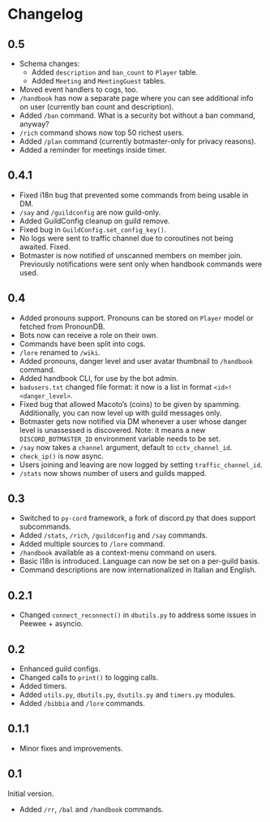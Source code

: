 # Changelog

## 0.5

+ Schema changes: 
  + Added `description` and `ban_count` to `Player` table.
  + Added `Meeting` and `MeetingGuest` tables.
+ Moved event handlers to cogs, too.
+ `/handbook` has now a separate page where you can see additional info on user
  (currently ban count and description).
+ Added `/ban` command. What is a security bot without a ban command, anyway?
+ `/rich` command shows now top 50 richest users.
+ Added `/plan` command (currently botmaster-only for privacy reasons).
+ Added a reminder for meetings inside timer.

## 0.4.1

+ Fixed i18n bug that prevented some commands from being usable in DM.
+ `/say` and `/guildconfig` are now guild-only.
+ Added GuildConfig cleanup on guild remove.
+ Fixed bug in `GuildConfig.set_config_key()`.
+ No logs were sent to traffic channel due to coroutines not being awaited. Fixed.
+ Botmaster is now notified of unscanned members on member join. Previously notifications
  were sent only when handbook commands were used.

## 0.4

+ Added pronouns support. Pronouns can be stored on `Player` model or fetched from PronounDB.
+ Bots now can receive a role on their own.
+ Commands have been split into cogs.
+ `/lore` renamed to `/wiki`.
+ Added pronouns, danger level and user avatar thumbnail to `/handbook` command.
+ Added handbook CLI, for use by the bot admin.
+ `badusers.txt` changed file format: it now is a list in format `<id>!<danger_level>`.
+ Fixed bug that allowed Macoto’s (coins) to be given by spamming. Additionally, you can now level up
  with guild messages only.
+ Botmaster gets now notified via DM whenever a user whose danger level is unassessed is discovered.
  Note: it means a new `DISCORD_BOTMASTER_ID` environment variable needs to be set.
+ `/say` now takes a `channel` argument, default to `cctv_channel_id`.
+ `check_ip()` is now async.
+ Users joining and leaving are now logged by setting `traffic_channel_id`.
+ `/stats` now shows number of users and guilds mapped.

## 0.3

+ Switched to `py-cord` framework, a fork of discord.py that does support subcommands.
+ Added `/stats`, `/rich`, `/guildconfig` and `/say` commands.
+ Added multiple sources to `/lore` command.
+ `/handbook` available as a context-menu command on users.
+ Basic I18n is introduced. Language can now be set on a per-guild basis.
+ Command descriptions are now internationalized in Italian and English.

## 0.2.1

+ Changed `connect_reconnect()` in `dbutils.py` to address some issues in Peewee + asyncio.

## 0.2

+ Enhanced guild configs.
+ Changed calls to `print()` to logging calls.
+ Added timers.
+ Added `utils.py`, `dbutils.py`, `dsutils.py` and `timers.py` modules.
+ Added `/bibbia` and `/lore` commands.

## 0.1.1

+ Minor fixes and improvements.

## 0.1

Initial version.
+ Added `/rr`, `/bal` and `/handbook` commands.
